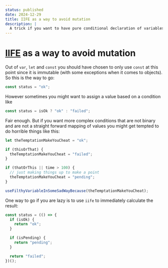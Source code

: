 ```yaml
---
status: published
date: 2024-12-29
title: IIFE as a way to avoid mutation
description: |
  A trick if you want to have pure conditional declaration of variables
---
```


# [IIFE](https://developer.mozilla.org/en-US/docs/Glossary/IIFE) as a way to avoid mutation

Out of `var`, `let` and `const` you should have chosen to only use `const` at this point since it is immutable (with some exceptions when it comes to objects). So this is the way to go:

```javascript
const status = "ok";
```

However sometimes you might want to assign a value based on a condition like

```javascript
const status = isOk ? "ok" : "failed";
```

Fair enough. But if you want more complex conditions that are not binary and are not a straight forward mapping of values you might get tempted to do horrible things like this:

```javascript
let theTemptationMakeYouCheat = "ok";

if (thisOrThat) {
  theTemptationMakeYouCheat = "failed";
}

if (thatOrThis || time > 100) {
  // just making things up to make a point
  theTemptationMakeYouCheat = "pending";
}

useFilthyVariableInSomeSadWayBecause(theTemptationMakeYouCheat);
```

One way to go if you are lazy is to use `iife` to immediately calculate the result:

```javascript
const status = (() => {
  if (isOk) {
    return "ok";
  }

  if (isPending) {
    return "pending";
  }

  return "failed";
})();
```
